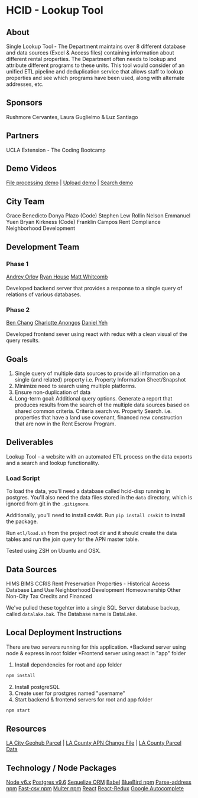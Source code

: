 # HCID  - Lookup Tool 

## About

Single Lookup Tool - The Department maintains over 8 different database and data sources (Excel & Access files) containing information about different rental properties. The Department often needs to lookup and attribute different programs to these units. This tool would consider of an unified ETL pipeline and deduplication service that allows staff to lookup properties and see which programs have been used, along with alternate addresses, etc. 

## Sponsors

Rushmore Cervantes, Laura Guglielmo & Luz Santiago

## Partners

UCLA Extension - The Coding Bootcamp

## Demo Videos

[File processing demo](http://www.youtube.com/watch?v=BHbRR9wnzD0) |
[Upload demo](http://www.youtube.com/watch?v=pYN1qi4-kh0) |
[Search demo](http://www.youtube.com/watch?v=fJ-0yVI8Ywo)

## City Team

Grace Benedicto
Donya Plazo (Code)
Stephen Lew
Rollin Nelson
Emmanuel Yuen
Bryan Kirkness (Code)
Franklin Campos
Rent
Compliance
Neighborhood Development

## Development Team

### Phase 1
[Andrey Orlov](https://github.com/andreyorlov33)
[Ryan House](https://github.com/rhouse00)
[Matt Whitcomb](https://github.com/mwhitcom)

Developed backend server that provides a response to a single query of relations of various databases.

### Phase 2
[Ben Chang](https://github.com/benjinchang)
[Charlotte Anongos](https://github.com/sharloteean)
[Daniel Yeh](https://github.com/danielfyeh)

Developed frontend sever using react with redux with a clean visual of the query results.

## Goals

1. Single query of multiple data sources to provide all information on a single (and related) property i.e. Property Information Sheet/Snapshot
2. Minimize need to search using multiple platforms.
3. Ensure non-duplication of data
4. Long-term goal:  Additional query options.  Generate a report that produces results from the search of the multiple data sources based on shared common criteria.  Criteria search vs. Property Search. i.e. properties that have a land use covenant, financed new construction that are now in the Rent Escrow Program.

## Deliverables

Lookup Tool - a website with an automated ETL process on the data exports and a search and lookup functionality. 

### Load Script

To load the data, you'll need a database called hcid-disp running in postgres. You'll also need the data files stored in the `data` directory, which is ignored from git in the `.gitignore`. 

Additionally, you'll need to install csvkit. Run `pip install csvkit` to install the package. 

Run `etl/load.sh` from the project root dir and it should create the data tables and run the join query for the APN master table. 

Tested using ZSH on Ubuntu and OSX. 

## Data Sources

HIMS
BIMS
CCRIS
Rent
Preservation Properties - Historical Access Database
Land Use
Neighborhood Development
Homeownership
Other Non-City Tax Credits and Financed

We've pulled these togehter into a single SQL Server database backup, called `datalake.bak`. The Database name is DataLake. 

## Local Deployment Instructions

There are two servers running for this application. 
*Backend server using node & express in root folder
*Frontend server using react in "app" folder

1. Install dependencies for root and app folder
```bash
npm install
```
2. Install postgreSQL
3. Create user for prostgres named "username"
4. Start backend & frontend servers for root and app folder
```bash
npm start
```

## Resources

[LA City Geohub Parcel](http://geohub.lacity.org/datasets/6d85cb5f5f5641c6aa95203849ca05bb_0) | 
[LA County APN Change File](https://data.lacounty.gov/Parcel-/Assessor-Parcel-Change-File/qju6-wpwm) | 
[LA County Parcel Data](https://data.lacounty.gov/Parcel-/Assessor-Parcels-Data-2016/7rjj-f2pv)

## Technology / Node Packages

[Node v6.x](https://nodejs.org/dist/latest-v6.x/docs/api/)
[Postgres v9.6](https://www.postgresql.org/docs/9.6/static/index.html)
[Sequelize ORM](http://docs.sequelizejs.com/en/v3/)
[Babel](https://babeljs.io/)
[BlueBird npm](http://bluebirdjs.com/docs/getting-started.html)
[Parse-address npm](https://www.npmjs.com/package/parse-address)
[Fast-csv npm](https://www.npmjs.com/package/fast-csv)
[Multer npm](https://www.npmjs.com/package/multer)
[React](https://facebook.github.io/react/)
[React-Redux](https://github.com/reactjs/react-redux)
[Google Autocomplete](https://developers.google.com/maps/documentation/javascript/places-autocomplete)